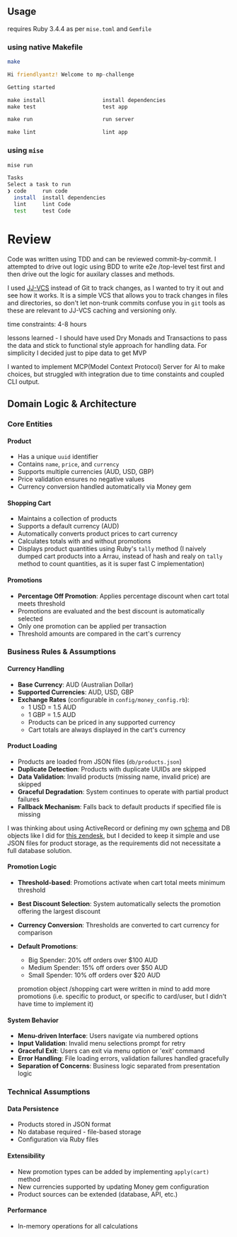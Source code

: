 
## Usage

requires Ruby 3.4.4 as per `mise.toml` and `Gemfile`

### using native Makefile

```sh
make
```

```rust
Hi friendlyantz! Welcome to mp-challenge

Getting started

make install                  install dependencies
make test                     test app

make run                      run server

make lint                     lint app
```

### using `mise`

```sh
mise run
```

```sh
Tasks
Select a task to run
❯ code     run code
  install  install dependencies
  lint     lint Code
  test     test Code
```

# Review

Code was written using TDD  and can be reviewed commit-by-commit.
I attempted to drive out logic using BDD to write e2e /top-level test first and then drive out the logic for auxilary classes and methods.

I used [JJ-VCS](https://jj-vcs.github.io/jj/latest/) instead of Git to track changes, as I wanted to try it out and see how it works. It is a simple VCS that allows you to track changes in files and directories, so don't let non-trunk commits confuse you in `git` tools as these are relevant to JJ-VCS caching and versioning only.

time constraints: 4-8 hours

lessons learned - I should have used Dry Monads and Transactions to pass the data and stick to functional style approach for handling data. For simplicity I decided just to pipe data to get MVP

I wanted to implement MCP(Model Context Protocol) Server for AI to make choices, but struggled with integration due to time constaints and coupled CLI output.

## Domain Logic & Architecture

### Core Entities

#### Product

- Has a unique `uuid` identifier
- Contains `name`, `price`, and `currency`
- Supports multiple currencies (AUD, USD, GBP)
- Price validation ensures no negative values
- Currency conversion handled automatically via Money gem

#### Shopping Cart

- Maintains a collection of products
- Supports a default currency (AUD)
- Automatically converts product prices to cart currency
- Calculates totals with and without promotions
- Displays product quantities using Ruby's `tally` method (I naively dumped cart products into a Arrau, instead of hash and realy on `tally` method to count quantities, as it is super fast C implementation)

#### Promotions

- **Percentage Off Promotion**: Applies percentage discount when cart total meets threshold
- Promotions are evaluated and the best discount is automatically selected
- Only one promotion can be applied per transaction
- Threshold amounts are compared in the cart's currency

### Business Rules & Assumptions

#### Currency Handling

- **Base Currency**: AUD (Australian Dollar)
- **Supported Currencies**: AUD, USD, GBP
- **Exchange Rates** (configurable in `config/money_config.rb`):
  - 1 USD = 1.5 AUD
  - 1 GBP = 1.5 AUD
  - Products can be priced in any supported currency
  - Cart totals are always displayed in the cart's currency

#### Product Loading

- Products are loaded from JSON files (`db/products.json`)
- **Duplicate Detection**: Products with duplicate UUIDs are skipped
- **Data Validation**: Invalid products (missing name, invalid price) are skipped
- **Graceful Degradation**: System continues to operate with partial product failures
- **Fallback Mechanism**: Falls back to default products if specified file is missing

I was thinking about using ActiveRecord or defining my own [schema](https://github.com/friendlyantz/zd-challenge/tree/master/db) and DB objects like I did for [this zendesk](https://github.com/friendlyantz/zd-challenge/blob/master/lib/models/database.rb), but I decided to keep it simple and use JSON files for product storage, as the requirements did not necessitate a full database solution.

#### Promotion Logic

- **Threshold-based**: Promotions activate when cart total meets minimum threshold
- **Best Discount Selection**: System automatically selects the promotion offering the largest discount
- **Currency Conversion**: Thresholds are converted to cart currency for comparison
- **Default Promotions**:
  - Big Spender: 20% off orders over $100 AUD
  - Medium Spender: 15% off orders over $50 AUD  
  - Small Spender: 10% off orders over $20 AUD

  promotion object /shopping cart were written in mind to add more promotions (i.e. specific to product, or specific to card/user, but I didn't have time to implement it)

#### System Behavior

- **Menu-driven Interface**: Users navigate via numbered options
- **Input Validation**: Invalid menu selections prompt for retry
- **Graceful Exit**: Users can exit via menu option or 'exit' command
- **Error Handling**: File loading errors, validation failures handled gracefully
- **Separation of Concerns**: Business logic separated from presentation logic

### Technical Assumptions

#### Data Persistence

- Products stored in JSON format
- No database required - file-based storage
- Configuration via Ruby files

#### Extensibility

- New promotion types can be added by implementing `apply(cart)` method
- New currencies supported by updating Money gem configuration
- Product sources can be extended (database, API, etc.)

#### Performance

- In-memory operations for all calculations
